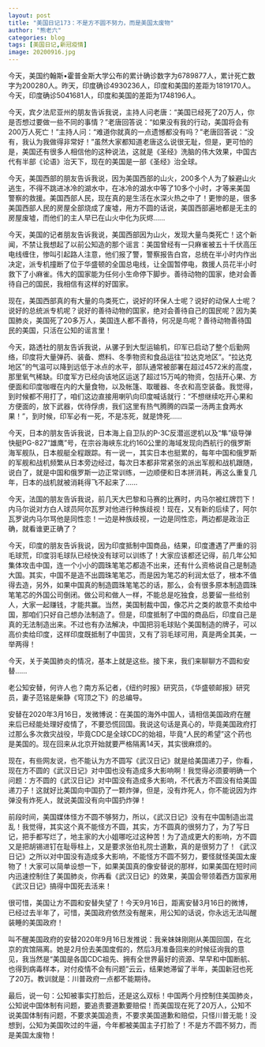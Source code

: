 ```yaml
---
layout: post
title: "美国日记173：不是方不圆不努力，而是美国太废物"
author: "熊老六"
categories: blog
tags: [美国日记,新冠疫情]
image: 20200916.jpg
---
```

今天，美国约翰斯•霍普金斯大学公布的累计确诊数字为6789877人，累计死亡数字为200280人。昨天，印度确诊4930236人，印度和美国的差距为1819170人。今天，印度确诊5041681人，印度和美国的差距为1748196人。

今天，宾夕法尼亚州的朋友告诉我说，主持人问老唐：“美国已经死了20万人，你是否想过要做一些不同的事情？”老唐回答说：“如果没有我的行动，美国将会有200万人死亡！”主持人问：“难道你就真的一点遗憾都没有吗？”老唐回答说：“没有，我认为我做得非常好！”虽然大家都知道老唐这么说很无耻，但是，更可怕的是，美国还有很多人相信他的这种说法，这就是《圣经》洗脑的伟大效果，中国古代有半部《论语》治天下，现在的美国是一部《圣经》治全球。

今天，美国西部的朋友告诉我说，因为美国西部的山火，200多个人为了躲避山火逃生，不得不跳进冰冷的湖水中，在冰冷的湖水中等了10多个小时，才等来美国警察的救援。美国西部人民，现在真的是生活在水深火热之中了！更惨的是，很多美国西部人民的房屋全部烧成了废墟，用方不圆的话说，美国西部遍地都是无主的房屋废墟，而他们的主人早已在山火中化为灰烬……

今天，美国的记者朋友告诉我说，美国西部因为山火，发现大量鸟类死亡！这个新闻，不禁让我想起了以前公知造的那个谣言：美国曾经有一只麻雀被五十千伏高压电线缠住，惨叫引起路人注意，他们报了警，警察报告白宫，总统在半小时内作出决定，派专机撞断了位于华盛顿的全国总电线，让全国暂停电，救援人员花半小时救下了小麻雀。伟大的国家能为任何小生命停下脚步。善待动物的国家，绝对会善待自己的国民，我相信有这样的好国家。

现在，美国西部真的有大量的鸟类死亡，说好的环保人士呢？说好的动保人士呢？说好的总统派专机呢？说好的善待动物的国家，绝对会善待自己的国民呢？因为美国肺炎，美国死了20多万人，美国连人都不善待，何况是鸟呢？善待动物善待国民的美国，只活在公知的谣言里！

今天，路透社的朋友告诉我说，从骡子到大型运输机，印军已启动了整个后勤网络，印度将大量弹药、装备、燃料、冬季物资和食品运往“拉达克地区”。“拉达克地区”的气温可以降到远低于冰点的水平，部队通常被部署在超过4572米的高度，那里氧气稀缺。印度军方已经向该地区运送了超过15万吨的物资，包括开心果、方便面和印度咖喱在内的大量食物，以及帐篷、取暖器、冬衣和高空装备。我觉得，到时候都不用打了，咱们这边直接用喇叭向印度喊话就行：“不想继续吃开心果和方便面的，放下武器，优待俘虏，我们这里有热气腾腾的四菜一汤两主食两水果！”，到时候，印军必有一死，不是冻死，就是馋死……

今天，日本的朋友告诉我说，日本海上自卫队的P-3C反潜巡逻机以及“隼”级导弹快艇PG-827“雄鹰”号，在宗谷海峡东北约160公里的海域发现向西航行的俄罗斯海军舰队，日本舰艇全程跟踪。有一说一，其实日本也挺累的，每年中国和俄罗斯的军舰和战机频繁从日本旁边经过，每次日本都非常紧张的派出军舰和战机跟随，说白了，就是中国和俄罗斯一边正常训练，一边顺便和日本拼消耗，再这么重复几年，日本的战机就被消耗得飞不起来了……

今天，法国的朋友告诉我说，前几天大巴黎和马赛的比赛时，内马尔被红牌罚下！内马尔说对方白人球员阿尔瓦罗对他进行种族歧视！现在，又有新的后续了，阿尔瓦罗说内马尔骂他是同性恋！一边是种族歧视，一边是同性恋，两边都是政治正确，就看谁更正确了？

今天，印度的朋友告诉我说，因为印度抵制中国商品，结果，印度遭遇了严重的羽毛球荒，印度羽毛球队已经快没有球可以训练了！大家应该都还记得，前几年公知集体攻击中国，连一个小小的圆珠笔笔芯都造不出来，还有什么资格说自己是制造大国。其实，中国不是造不出圆珠笔笔芯，而是因为笔芯的利润太低了，根本不值得去造，另外，如果中国真的制造圆珠笔笔芯的话，那么，会有很多原本制造圆珠笔笔芯的外国公司倒闭。做公司和做人一样，不能总是吃独食，总要留一些给别人，大家一起赚钱，才能共赢。当然，美国制裁中国，像芯片之类的故意不卖给中国，那咱们只好自己想办法制造了。但是，印度抵制了中国的商品后，印度自己是真的无法制造出来。不过也有办法解决，中国把羽毛球贴个美国制造的牌子，可以高价卖给印度，这样印度既抵制了中国货，又有了羽毛球可用，真是两全其美，一举两得！

今天，关于美国肺炎的情况，基本上就是这些。接下来，我们来聊聊方不圆和安替……

老公知安替，何许人也？南方系记者，《纽约时报》研究员，《华盛顿邮报》研究员，妻子范铭是柴静《穹顶之下》的总编导。

安替在2020年3月16日，发微博说：在美国的海外中国人，请相信美国政府在醒来后已经能处理好疫情了，不要恐慌回国。我说这句话是真心的，毕竟美国政府打过那么多次救灾战役，毕竟CDC是全球CDC的始祖，毕竟“人民的希望”这个药也是美国的。现在回来从北京开始就要严格隔离14天，其实很麻烦的。 

现在，有些网友说，也不能认为方不圆写《武汉日记》就是给美国递刀子，你看，现在方不圆的《武汉日记》对中国也没有造成多大影响啊！我觉得必须要明确一个问题：方不圆的《武汉日记》对中国没有造成多大影响，不代表方不圆没有给美国递刀子！这就好比美国向中国扔了一颗炸弹，但是，没有炸死人，你不能说因为炸弹没有炸死人，就说美国没有向中国扔炸弹！

前段时间，美国媒体怪方不圆不够努力，所以，《武汉日记》没有在中国制造出混乱！我觉得，其实这个真不能怪方不圆，其实，方不圆真的很努力了，为了写日记，把手都写烂了，地主家的大小姐哪吃过这种苦！为了造成更大的影响，方不圆又是把胡锡进钉在耻辱柱上，又是要求张伯礼院士道歉，真的是很努力了！《武汉日记》之所以对中国没有造成多大影响，不能怪方不圆不努力，要怪就怪美国太废物了！大家可以简单设想一下，如果美国真的像安替说的那样，如果美国在短时间内迅速控制住了美国肺炎，你再看《武汉日记》的效果，美国会带领着西方国家用《武汉日记》搞得中国死去活来！

很可惜，美国让方不圆和安替失望了！今天9月16日，距离安替3月16日的微博，已经过去半年了，可惜，美国政府依然没有醒来，用公知的话说，你永远无法叫醒装睡的美国政府！

叫不醒美国政府的安替2020年9月16日发推说：我亲妹妹刚刚从美国回国，在北京的宾馆隔离。她是2月份去美国度假的，然后3月准备回来的时候征询我的意见，我当然是“美国是各国CDC祖先、拥有全世界最好的资源、早早和中国断航、也得到病毒样本，对付疫情不会有问题”云云，结果她滞留了半年，美国新冠也死了20万。教训就是：川普政府一点都不能期待。

最后，说一句：公知被事实打脸后，还是这么双标！中国两个月控制住美国肺炎，公知说中国体制有问题，要追责要道歉要赔偿！而美国现在死了20万人，公知不说美国体制有问题，不要求美国追责，不要求美国道歉和赔偿，只怪川普无能！没想到，公知为美国吹过的牛逼，今年都被美国主子打脸了！不是方不圆不努力，而是美国太废物！​​​​